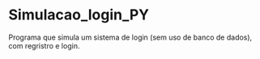 # Simulacao_login_PY
 Programa que simula um sistema de login (sem uso de banco de dados), com regristro e login.
